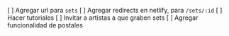 [ ] Agregar url para `sets`
[ ] Agregar redirects en netlify, para `/sets/:id`
[ ] Hacer tutoriales
[ ] Invitar a artistas a que graben sets
[ ] Agregar funcionalidad de postales
